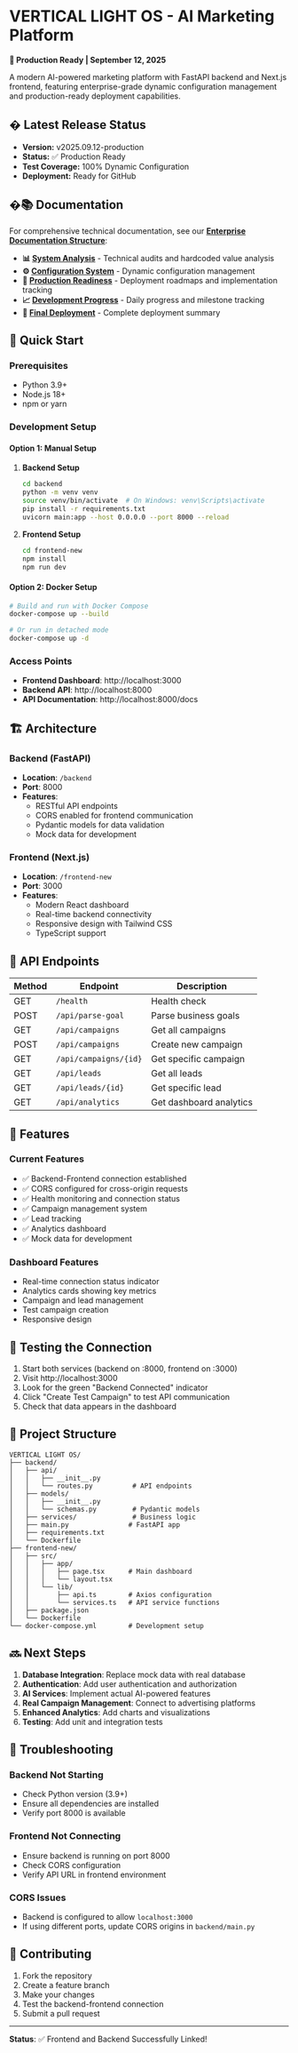 # VERTICAL LIGHT OS - AI Marketing Platform
**🎯 Production Ready | September 12, 2025**

A modern AI-powered marketing platform with FastAPI backend and Next.js frontend, featuring enterprise-grade dynamic configuration management and production-ready deployment capabilities.

## � Latest Release Status
- **Version:** v2025.09.12-production
- **Status:** ✅ Production Ready
- **Test Coverage:** 100% Dynamic Configuration
- **Deployment:** Ready for GitHub

## �📚 Documentation

For comprehensive technical documentation, see our [**Enterprise Documentation Structure**](./docs/README.md):

- **📊 [System Analysis](./docs/analysis/)** - Technical audits and hardcoded value analysis
- **⚙️ [Configuration System](./docs/configuration/)** - Dynamic configuration management  
- **🚀 [Production Readiness](./docs/production-readiness/)** - Deployment roadmaps and implementation tracking
- **📈 [Development Progress](./docs/development-progress/)** - Daily progress and milestone tracking
- **🎯 [Final Deployment](./docs/development/DAY2_HOUR6-8_FINAL_DEPLOYMENT.md)** - Complete deployment summary

## 🚀 Quick Start

### Prerequisites
- Python 3.9+
- Node.js 18+
- npm or yarn

### Development Setup

#### Option 1: Manual Setup

1. **Backend Setup**
   ```bash
   cd backend
   python -m venv venv
   source venv/bin/activate  # On Windows: venv\Scripts\activate
   pip install -r requirements.txt
   uvicorn main:app --host 0.0.0.0 --port 8000 --reload
   ```

2. **Frontend Setup**
   ```bash
   cd frontend-new
   npm install
   npm run dev
   ```

#### Option 2: Docker Setup

```bash
# Build and run with Docker Compose
docker-compose up --build

# Or run in detached mode
docker-compose up -d
```

### Access Points

- **Frontend Dashboard**: http://localhost:3000
- **Backend API**: http://localhost:8000
- **API Documentation**: http://localhost:8000/docs

## 🏗️ Architecture

### Backend (FastAPI)
- **Location**: `/backend`
- **Port**: 8000
- **Features**:
  - RESTful API endpoints
  - CORS enabled for frontend communication
  - Pydantic models for data validation
  - Mock data for development

### Frontend (Next.js)
- **Location**: `/frontend-new`
- **Port**: 3000
- **Features**:
  - Modern React dashboard
  - Real-time backend connectivity
  - Responsive design with Tailwind CSS
  - TypeScript support

## 📡 API Endpoints

| Method | Endpoint | Description |
|--------|----------|-------------|
| GET | `/health` | Health check |
| POST | `/api/parse-goal` | Parse business goals |
| GET | `/api/campaigns` | Get all campaigns |
| POST | `/api/campaigns` | Create new campaign |
| GET | `/api/campaigns/{id}` | Get specific campaign |
| GET | `/api/leads` | Get all leads |
| GET | `/api/leads/{id}` | Get specific lead |
| GET | `/api/analytics` | Get dashboard analytics |

## 🔧 Features

### Current Features
- ✅ Backend-Frontend connection established
- ✅ CORS configured for cross-origin requests
- ✅ Health monitoring and connection status
- ✅ Campaign management system
- ✅ Lead tracking
- ✅ Analytics dashboard
- ✅ Mock data for development

### Dashboard Features
- Real-time connection status indicator
- Analytics cards showing key metrics
- Campaign and lead management
- Test campaign creation
- Responsive design

## 🧪 Testing the Connection

1. Start both services (backend on :8000, frontend on :3000)
2. Visit http://localhost:3000
3. Look for the green "Backend Connected" indicator
4. Click "Create Test Campaign" to test API communication
5. Check that data appears in the dashboard

## 📁 Project Structure

```
VERTICAL LIGHT OS/
├── backend/
│   ├── api/
│   │   ├── __init__.py
│   │   └── routes.py          # API endpoints
│   ├── models/
│   │   ├── __init__.py
│   │   └── schemas.py         # Pydantic models
│   ├── services/              # Business logic
│   ├── main.py               # FastAPI app
│   ├── requirements.txt
│   └── Dockerfile
├── frontend-new/
│   ├── src/
│   │   ├── app/
│   │   │   ├── page.tsx      # Main dashboard
│   │   │   └── layout.tsx
│   │   └── lib/
│   │       ├── api.ts        # Axios configuration
│   │       └── services.ts   # API service functions
│   ├── package.json
│   └── Dockerfile
└── docker-compose.yml        # Development setup
```

## 🔜 Next Steps

1. **Database Integration**: Replace mock data with real database
2. **Authentication**: Add user authentication and authorization
3. **AI Services**: Implement actual AI-powered features
4. **Real Campaign Management**: Connect to advertising platforms
5. **Enhanced Analytics**: Add charts and visualizations
6. **Testing**: Add unit and integration tests

## 🛟 Troubleshooting

### Backend Not Starting
- Check Python version (3.9+)
- Ensure all dependencies are installed
- Verify port 8000 is available

### Frontend Not Connecting
- Ensure backend is running on port 8000
- Check CORS configuration
- Verify API URL in frontend environment

### CORS Issues
- Backend is configured to allow `localhost:3000`
- If using different ports, update CORS origins in `backend/main.py`

## 🤝 Contributing

1. Fork the repository
2. Create a feature branch
3. Make your changes
4. Test the backend-frontend connection
5. Submit a pull request

---

**Status**: ✅ Frontend and Backend Successfully Linked!
